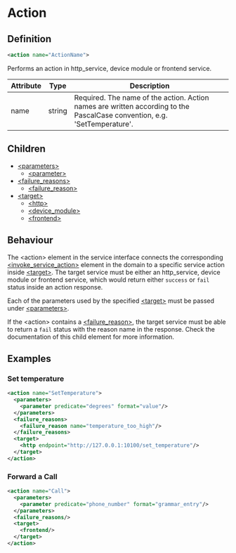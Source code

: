 # Action

## Definition
```xml
<action name="ActionName">
```

Performs an action in http_service, device module or frontend service.

Attribute | Type | Description |
--- | --- | --- |
name | string | Required. The name of the action. Action names are written according to the PascalCase convention, e.g. 'SetTemperature'. |


## Children

- [<parameters\>](/dialog-domain-description-definition/service_interface/children/parameters)
    - [<parameter\>](/dialog-domain-description-definition/service_interface/children/parameters)
- [<failure_reasons\>](/dialog-domain-description-definition/service_interface/children/failure_reasons)
    - [<failure_reason\>](/dialog-domain-description-definition/service_interface/children/failure_reasons)
- [<target\>](/dialog-domain-description-definition/service_interface/children/target)
    - [<http\>](/dialog-domain-description-definition/service_interface/children/target)
    - [<device_module\>](/dialog-domain-description-definition/service_interface/children/target)
    - [<frontend\>](/dialog-domain-description-definition/service_interface/children/target)


## Behaviour

The <action\> element in the service interface connects the corresponding [<invoke_service_action\>](/dialog-domain-description-definition/domain/children/invoke_service_action) element in the domain to a specific service action inside [<target\>](/dialog-domain-description-definition/service_interface/children/target). The target service must be either an http_service, device module or frontend service, which would return either `success` or `fail` status inside an action response.

<!-- Include a link to action response in the HTTP service API doc? -->

Each of the parameters used by the specified [<target\>](/dialog-domain-description-definition/service_interface/children/target) must be passed under [<parameters\>](/dialog-domain-description-definition/service_interface/children/parameters).

If the <action\> contains a [<failure_reason\>](/dialog-domain-description-definition/service_interface/children/failure_reasons), the target service must be able to return a `fail` status with the reason name in the response. Check the documentation of this child element for more information.


## Examples

### Set temperature

```xml
<action name="SetTemperature">
  <parameters>
    <parameter predicate="degrees" format="value"/>
  </parameters>
  <failure_reasons>
    <failure_reason name="temperature_too_high"/>
  </failure_reasons>
  <target>
    <http endpoint="http://127.0.0.1:10100/set_temperature"/>
  </target>
</action>
```

### Forward a Call

```xml
<action name="Call">
  <parameters>
    <parameter predicate="phone_number" format="grammar_entry"/>
  </parameters>
  <failure_reasons/>
  <target>
    <frontend/>
  </target>
</action>
```
